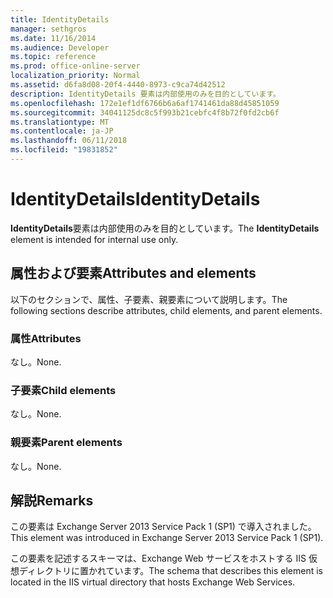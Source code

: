 ```yaml
---
title: IdentityDetails
manager: sethgros
ms.date: 11/16/2014
ms.audience: Developer
ms.topic: reference
ms.prod: office-online-server
localization_priority: Normal
ms.assetid: d6fa8d08-20f4-4440-8973-c9ca74d42512
description: IdentityDetails 要素は内部使用のみを目的としています。
ms.openlocfilehash: 172e1ef1df6766b6a6af1741461da88d45851059
ms.sourcegitcommit: 34041125dc8c5f993b21cebfc4f8b72f0fd2cb6f
ms.translationtype: MT
ms.contentlocale: ja-JP
ms.lasthandoff: 06/11/2018
ms.locfileid: "19831852"
---
```

# <a name="identitydetails"></a><span data-ttu-id="4567c-103">IdentityDetails</span><span class="sxs-lookup"><span data-stu-id="4567c-103">IdentityDetails</span></span>

<span data-ttu-id="4567c-104">**IdentityDetails**要素は内部使用のみを目的としています。</span><span class="sxs-lookup"><span data-stu-id="4567c-104">The **IdentityDetails** element is intended for internal use only.</span></span> 

## <a name="attributes-and-elements"></a><span data-ttu-id="4567c-105">属性および要素</span><span class="sxs-lookup"><span data-stu-id="4567c-105">Attributes and elements</span></span>

<span data-ttu-id="4567c-106">以下のセクションで、属性、子要素、親要素について説明します。</span><span class="sxs-lookup"><span data-stu-id="4567c-106">The following sections describe attributes, child elements, and parent elements.</span></span>
  
### <a name="attributes"></a><span data-ttu-id="4567c-107">属性</span><span class="sxs-lookup"><span data-stu-id="4567c-107">Attributes</span></span>

<span data-ttu-id="4567c-108">なし。</span><span class="sxs-lookup"><span data-stu-id="4567c-108">None.</span></span>
  
### <a name="child-elements"></a><span data-ttu-id="4567c-109">子要素</span><span class="sxs-lookup"><span data-stu-id="4567c-109">Child elements</span></span>

<span data-ttu-id="4567c-110">なし。</span><span class="sxs-lookup"><span data-stu-id="4567c-110">None.</span></span>
  
### <a name="parent-elements"></a><span data-ttu-id="4567c-111">親要素</span><span class="sxs-lookup"><span data-stu-id="4567c-111">Parent elements</span></span>

<span data-ttu-id="4567c-112">なし。</span><span class="sxs-lookup"><span data-stu-id="4567c-112">None.</span></span>
  
## <a name="remarks"></a><span data-ttu-id="4567c-113">解説</span><span class="sxs-lookup"><span data-stu-id="4567c-113">Remarks</span></span>

<span data-ttu-id="4567c-114">この要素は Exchange Server 2013 Service Pack 1 (SP1) で導入されました。</span><span class="sxs-lookup"><span data-stu-id="4567c-114">This element was introduced in Exchange Server 2013 Service Pack 1 (SP1).</span></span>
  
<span data-ttu-id="4567c-115">この要素を記述するスキーマは、Exchange Web サービスをホストする IIS 仮想ディレクトリに置かれています。</span><span class="sxs-lookup"><span data-stu-id="4567c-115">The schema that describes this element is located in the IIS virtual directory that hosts Exchange Web Services.</span></span>
  

